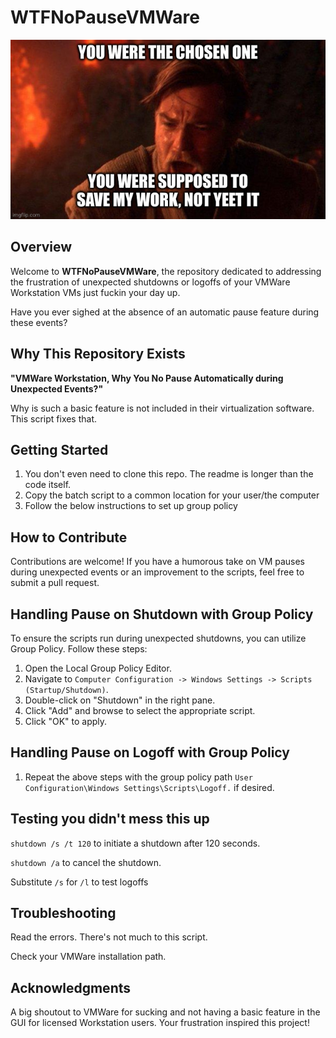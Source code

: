 # WTFNoPauseVMWare

![WTFNoPauseVMWare Logo](86hcuv.jpg)

## Overview

Welcome to **WTFNoPauseVMWare**, the repository dedicated to addressing the frustration of unexpected shutdowns or logoffs of your VMWare Workstation VMs just fuckin your day up. 

Have you ever sighed at the absence of an automatic pause feature during these events?

## Why This Repository Exists

**"VMWare Workstation, Why You No Pause Automatically during Unexpected Events?"**

Why is such a basic feature is not included in their virtualization software. This script fixes that. 

## Getting Started

1. You don't even need to clone this repo. The readme is longer than the code itself.
2. Copy the batch script to a common location for your user/the computer
3. Follow the below instructions to set up group policy

## How to Contribute

Contributions are welcome! If you have a humorous take on VM pauses during unexpected events or an improvement to the scripts, feel free to submit a pull request.

## Handling Pause on Shutdown with Group Policy

To ensure the scripts run during unexpected shutdowns, you can utilize Group Policy. Follow these steps:

1. Open the Local Group Policy Editor.
2. Navigate to `Computer Configuration -> Windows Settings -> Scripts (Startup/Shutdown)`.
3. Double-click on "Shutdown" in the right pane.
4. Click "Add" and browse to select the appropriate script.
5. Click "OK" to apply.

## Handling Pause on Logoff with Group Policy

1. Repeat the above steps with the group policy path `User Configuration\Windows Settings\Scripts\Logoff.` if desired.

## Testing you didn't mess this up
`shutdown /s /t 120` to initiate a shutdown after 120 seconds. 

`shutdown /a` to cancel the shutdown.

Substitute `/s` for `/l` to test logoffs

## Troubleshooting

Read the errors. There's not much to this script.

Check your VMWare installation path. 

## Acknowledgments

A big shoutout to VMWare for sucking and not having a basic feature in the GUI for licensed Workstation users. Your frustration inspired this project!
